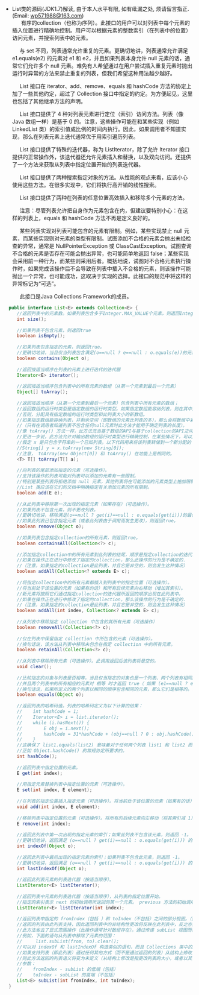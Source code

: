 * List类的源码(JDK1.7)解读, 由于本人水平有限, 如有纰漏之处, 烦请留言指正. (Email: wp571988@163.com)   
  &nbsp; &nbsp;&nbsp; 有序的collection（也称为序列）。此接口的用户可以对列表中每个元素的插入位置进行精确地控制。用户可以根据元素的整数索引（在列表中的位置）访问元素，并搜索列表中的元素。
  
  &nbsp; &nbsp;&nbsp; 与 set 不同，列表通常允许重复的元素。更确切地讲，列表通常允许满足 e1.equals(e2) 的元素对 e1 和 e2，并且如果列表本身允许 null 元素的话，通常它们允许多个 null 元素。难免有人希望通过在用户尝试插入重复元素时抛出运行时异常的方法来禁止重复的列表，但我们希望这种用法越少越好。
  
  &nbsp; &nbsp;&nbsp; List 接口在 iterator、add、remove、equals 和 hashCode 方法的协定上加了一些其他约定，超过了 Collection 接口中指定的约定。为方便起见，这里也包括了其他继承方法的声明。

  &nbsp; &nbsp;&nbsp; List 接口提供了 4 种对列表元素进行定位（索引）访问方法。列表（像 Java 数组一样）是基于 0 的。注意，这些操作可能在和某些实现（例如 LinkedList 类）的索引值成比例的时间内执行。因此，如果调用者不知道实现，那么在列表元素上迭代通常优于用索引遍历列表。

  &nbsp; &nbsp;&nbsp; List 接口提供了特殊的迭代器，称为 ListIterator，除了允许 Iterator 接口提供的正常操作外，该迭代器还允许元素插入和替换，以及双向访问。还提供了一个方法来获取从列表中指定位置开始的列表迭代器。

  &nbsp; &nbsp;&nbsp; List 接口提供了两种搜索指定对象的方法。从性能的观点来看，应该小心使用这些方法。在很多实现中，它们将执行高开销的线性搜索。

  &nbsp; &nbsp;&nbsp; List 接口提供了两种在列表的任意位置高效插入和移除多个元素的方法。

  &nbsp; &nbsp;&nbsp; 注意：尽管列表允许把自身作为元素包含在内，但建议要特别小心：在这样的列表上，equals 和 hashCode 方法不再是定义良好的。

  &nbsp; &nbsp;&nbsp; 某些列表实现对列表可能包含的元素有限制。例如，某些实现禁止 null 元素，而某些实现则对元素的类型有限制。试图添加不合格的元素会抛出未经检查的异常，通常是 NullPointerException 或 ClassCastException。试图查询不合格的元素是否存在可能会抛出异常，也可能简单地返回 false；某些实现会采用前一种行为，而某些则采用后者。概括地说，试图对不合格元素执行操作时，如果完成该操作后不会导致在列表中插入不合格的元素，则该操作可能抛出一个异常，也可能成功，这取决于实现的选择。此接口的规范中将这样的异常标记为“可选”。

  &nbsp; &nbsp;&nbsp; 此接口是Java Collections Framework的成员。
 
```java
  public interface List<E> extends Collection<E> {
     //返回列表中的元素数。如果列表包含多于Integer.MAX_VALUE个元素，则返回Integer.MAX_VALUE
     int size();
     
     //如果列表不包含元素，则返回true
     boolean isEmpty();
     
     //如果列表包含指定的元素，则返回true。
     //更确切地讲，当且仅当列表包含满足(o==null ? e==null : o.equals(e))的元素e时才返回true
     boolean contains(Object o);
     
     //返回按适当顺序在列表的元素上进行迭代的迭代器
     Iterator<E> iterator();
     
     //返回按适当顺序包含列表中的所有元素的数组（从第一个元素到最后一个元素）
     Object[] toArray();
     
     //返回按适当顺序（从第一个元素到最后一个元素）包含列表中所有元素的数组；
     //返回数组的运行时类型是指定数组的运行时类型。如果指定数组能容纳列表，则在其中返回该列表。
     //否则，分配具有指定数组的运行时类型和此列表大小的新数组。
     //如果指定数组能容纳列表，并剩余空间（即数组的元素比列表的多），那么会将数组中紧随列表尾部的元素设置为null。
     //（只有在调用者知道列表不包含任何null元素时此方法才能用于确定列表的长度）。
     //像 toArray() 方法一样，此方法充当基于数组的API与基于collection的API之间的桥梁。
     //更进一步说，此方法允许对输出数组的运行时类型进行精确控制，在某些情况下，可以用来节省分配开销。
     //假定 x 是只包含字符串的一个已知列表。以下代码用来将该列表转储到一个新分配的 String 数组：
     //String[] y = x.toArray(new String[0]);
     //注意， toArray(new Object[0]) 和 toArray() 在功能上是相同的。
     <T> T[] toArray(T[] a);
    
     //向列表的尾部添加指定的元素（可选操作）。
     //支持该操作的列表可能对列表可以添加的元素有一些限制。
     //特别是某些列表将拒绝添加 null 元素，其他列表将在可能添加的元素类型上施加限制。
     //List 类应该在它们的文档中明确指定有关添加元素的所有限制。
     boolean add(E e);
     
     //从此列表中移除第一次出现的指定元素（如果存在）（可选操作）。
     //如果列表不包含元素，则不更改列表。
     //更确切地讲，移除满足(o==null ? get(i)==null : o.equals(get(i)))的最低索引i的元素（如果存在这样的元素）。
     //如果此列表已包含指定元素（或者此列表由于调用而发生更改），则返回true。
     boolean remove(Object o);
     
     //如果列表包含指定collection的所有元素，则返回true。
     boolean containsAll(Collection<?> c);
     
     //添加指定collection中的所有元素到此列表的结尾，顺序是指定collection的迭代器返回这些元素的顺序（可选操作）。
     //如果在操作正在进行中修改了指定的collection，那么此操作的行为是不确定的.
     //（注意，如果指定的collection是此列表，并且它是非空的，则会发生这种情况）
     boolean addAll(Collection<? extends E> c);
     
     //将指定collection中的所有元素都插入到列表中的指定位置（可选操作）。
     //将当前处于该位置的元素（如果有的话）和所有后续元素向右移动（增加其索引）。
     //新元素将按照它们通过指定collection的迭代器所返回的顺序出现在此列表中。
     //如果在操作正在进行中修改了指定的collection，那么该操作的行为是不确定的.
     //（注意，如果指定的collection是此列表，并且它是非空的，则会发生这种情况）
     boolean addAll(int index, Collection<? extends E> c);
     
     //从列表中移除指定 collection 中包含的其所有元素（可选操作）
     boolean removeAll(Collection<?> c);
     
     //仅在列表中保留指定 collection 中所包含的元素（可选操作）。
     //换句话说，该方法从列表中移除未包含在指定 collection 中的所有元素。
     boolean retainAll(Collection<?> c);
     
     //从列表中移除所有元素（可选操作）。此调用返回后该列表将是空的。
     void clear();
     
     //比较指定的对象与列表是否相等。当且仅当指定的对象也是一个列表、两个列表有相同的大小，
     //并且两个列表中的所有相应的元素对 相等 时才返回 true（ 如果 (e1==null ? e2==null :e1.equals(e2))，则两个元素 e1 和 e2 是 相等 的）   
     //换句话说，如果所定义的两个列表以相同的顺序包含相同的元素，那么它们是相等的。该定义确保了 equals 方法在 List 接口的不同实现间正常工作。
     boolean equals(Object o);
     
     //返回列表的哈希码值。列表的哈希码定义为以下计算的结果：
     //    int hashCode = 1;
     //    Iterator<E> i = list.iterator();
     //    while (i.hasNext()) {
     //        E obj = i.next();
     //        hashCode = 31*hashCode + (obj==null ? 0 : obj.hashCode());
     //    }
     //这确保了 list1.equals(list2) 意味着对于任何两个列表 list1 和 list2 而言，可实现 list1.hashCode()==list2.hashCode()，
     //正如 Object.hashCode() 的常规协定所要求的。
     int hashCode();
     
     //返回列表中指定位置的元素。
     E get(int index);
     
     //用指定元素替换列表中指定位置的元素（可选操作）。
     E set(int index, E element);
     
     //在列表的指定位置插入指定元素（可选操作）。将当前处于该位置的元素（如果有的话）和所有后续元素向右移动（在其索引中加 1）。
     void add(int index, E element);
     
     //移除列表中指定位置的元素（可选操作）。将所有的后续元素向左移动（将其索引减 1）。返回从列表中移除的元素。
     E remove(int index);
     
     //返回此列表中第一次出现的指定元素的索引；如果此列表不包含该元素，则返回 -1。
     //更确切地讲，返回满足 (o==null ? get(i)==null : o.equals(get(i))) 的最低索引 i；如果没有这样的索引，则返回 -1。
     int indexOf(Object o);
     
     //返回此列表中最后出现的指定元素的索引；如果列表不包含此元素，则返回 -1。
     //更确切地讲，返回满足 (o==null ? get(i)==null : o.equals(get(i))) 的最高索引 i；如果没有这样的索引，则返回 -1。
     int lastIndexOf(Object o);
     
     //返回此列表元素的列表迭代器（按适当顺序）。
     ListIterator<E> listIterator();
     
     //返回列表中元素的列表迭代器（按适当顺序），从列表的指定位置开始。
     //指定的索引表示 next 的初始调用所返回的第一个元素。 previous 方法的初始调用将返回索引比指定索引少 1 的元素。
     ListIterator<E> listIterator(int index);
     
     //返回列表中指定的 fromIndex（包括 ）和 toIndex（不包括）之间的部分视图。（如果 fromIndex 和 toIndex 相等，则返回的列表为空）。
     //返回的列表由此列表支持，因此返回列表中的非结构性更改将反映在此列表中，反之亦然。返回的列表支持此列表支持的所有可选列表操作。
     //此方法省去了显式范围操作（此操作通常针对数组存在）。通过传递 subList 视图而非整个列表，期望列表的任何操作可用作范围操作。
     //例如，下面的语句从列表中移除了元素的范围：
     //     list.subList(from, to).clear();
     //可以对 indexOf 和 lastIndexOf 构造类似的语句，而且 Collections 类中的所有算法都可以应用于 subList。
     //如果支持列表（即此列表）通过任何其他方式（而不是通过返回的列表）从结构上修改，
     //则此方法返回的列表语义将变为未定义（从结构上修改是指更改列表的大小，或者以其他方式打乱列表，使正在进行的迭代产生错误的结果）。
     //参数：
     //    fromIndex - subList 的低端（包括）
     //    toIndex - subList 的高端（不包括）
     List<E> subList(int fromIndex, int toIndex);
  }
```
